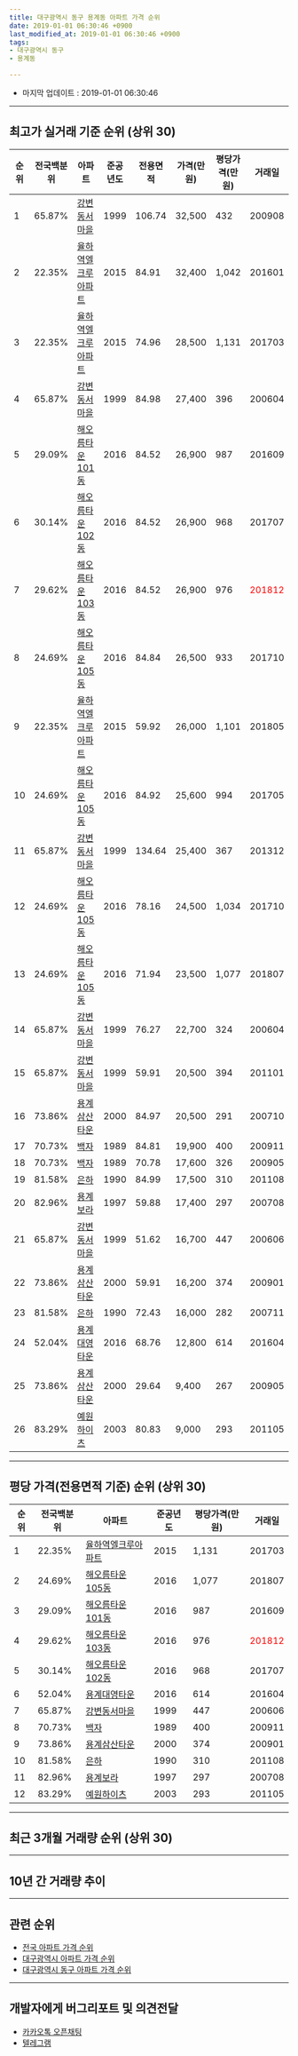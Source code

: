 ```yaml
---
title: 대구광역시 동구 용계동 아파트 가격 순위
date: 2019-01-01 06:30:46 +0900
last_modified_at: 2019-01-01 06:30:46 +0900
tags:
- 대구광역시 동구
- 용계동

---
```


* 마지막 업데이트 : 2019-01-01 06:30:46

---

## 최고가 실거래 기준 순위 (상위 30)


|순위|전국백분위|아파트|준공년도|전용면적|가격(만원)|평당가격(만원)|거래일|
|---|---|---|---|---|---|---|---|
|1|65.87%|[강변동서마을](https://search.naver.com/search.naver?query=%EB%8C%80%EA%B5%AC%EA%B4%91%EC%97%AD%EC%8B%9C+%EB%8F%99%EA%B5%AC+%EC%9A%A9%EA%B3%84%EB%8F%99+%EA%B0%95%EB%B3%80%EB%8F%99%EC%84%9C%EB%A7%88%EC%9D%84)|1999|106.74|32,500|432|200908|
|2|22.35%|[율하역엘크루아파트](https://search.naver.com/search.naver?query=%EB%8C%80%EA%B5%AC%EA%B4%91%EC%97%AD%EC%8B%9C+%EB%8F%99%EA%B5%AC+%EC%9A%A9%EA%B3%84%EB%8F%99+%EC%9C%A8%ED%95%98%EC%97%AD%EC%97%98%ED%81%AC%EB%A3%A8%EC%95%84%ED%8C%8C%ED%8A%B8)|2015|84.91|32,400|1,042|201601|
|3|22.35%|[율하역엘크루아파트](https://search.naver.com/search.naver?query=%EB%8C%80%EA%B5%AC%EA%B4%91%EC%97%AD%EC%8B%9C+%EB%8F%99%EA%B5%AC+%EC%9A%A9%EA%B3%84%EB%8F%99+%EC%9C%A8%ED%95%98%EC%97%AD%EC%97%98%ED%81%AC%EB%A3%A8%EC%95%84%ED%8C%8C%ED%8A%B8)|2015|74.96|28,500|1,131|201703|
|4|65.87%|[강변동서마을](https://search.naver.com/search.naver?query=%EB%8C%80%EA%B5%AC%EA%B4%91%EC%97%AD%EC%8B%9C+%EB%8F%99%EA%B5%AC+%EC%9A%A9%EA%B3%84%EB%8F%99+%EA%B0%95%EB%B3%80%EB%8F%99%EC%84%9C%EB%A7%88%EC%9D%84)|1999|84.98|27,400|396|200604|
|5|29.09%|[해오름타운 101동](https://search.naver.com/search.naver?query=%EB%8C%80%EA%B5%AC%EA%B4%91%EC%97%AD%EC%8B%9C+%EB%8F%99%EA%B5%AC+%EC%9A%A9%EA%B3%84%EB%8F%99+%ED%95%B4%EC%98%A4%EB%A6%84%ED%83%80%EC%9A%B4+101%EB%8F%99)|2016|84.52|26,900|987|201609|
|6|30.14%|[해오름타운 102동](https://search.naver.com/search.naver?query=%EB%8C%80%EA%B5%AC%EA%B4%91%EC%97%AD%EC%8B%9C+%EB%8F%99%EA%B5%AC+%EC%9A%A9%EA%B3%84%EB%8F%99+%ED%95%B4%EC%98%A4%EB%A6%84%ED%83%80%EC%9A%B4+102%EB%8F%99)|2016|84.52|26,900|968|201707|
|7|29.62%|[해오름타운 103동](https://search.naver.com/search.naver?query=%EB%8C%80%EA%B5%AC%EA%B4%91%EC%97%AD%EC%8B%9C+%EB%8F%99%EA%B5%AC+%EC%9A%A9%EA%B3%84%EB%8F%99+%ED%95%B4%EC%98%A4%EB%A6%84%ED%83%80%EC%9A%B4+103%EB%8F%99)|2016|84.52|26,900|976|<span style="color:red">201812</span>|
|8|24.69%|[해오름타운 105동](https://search.naver.com/search.naver?query=%EB%8C%80%EA%B5%AC%EA%B4%91%EC%97%AD%EC%8B%9C+%EB%8F%99%EA%B5%AC+%EC%9A%A9%EA%B3%84%EB%8F%99+%ED%95%B4%EC%98%A4%EB%A6%84%ED%83%80%EC%9A%B4+105%EB%8F%99)|2016|84.84|26,500|933|201710|
|9|22.35%|[율하역엘크루아파트](https://search.naver.com/search.naver?query=%EB%8C%80%EA%B5%AC%EA%B4%91%EC%97%AD%EC%8B%9C+%EB%8F%99%EA%B5%AC+%EC%9A%A9%EA%B3%84%EB%8F%99+%EC%9C%A8%ED%95%98%EC%97%AD%EC%97%98%ED%81%AC%EB%A3%A8%EC%95%84%ED%8C%8C%ED%8A%B8)|2015|59.92|26,000|1,101|201805|
|10|24.69%|[해오름타운 105동](https://search.naver.com/search.naver?query=%EB%8C%80%EA%B5%AC%EA%B4%91%EC%97%AD%EC%8B%9C+%EB%8F%99%EA%B5%AC+%EC%9A%A9%EA%B3%84%EB%8F%99+%ED%95%B4%EC%98%A4%EB%A6%84%ED%83%80%EC%9A%B4+105%EB%8F%99)|2016|84.92|25,600|994|201705|
|11|65.87%|[강변동서마을](https://search.naver.com/search.naver?query=%EB%8C%80%EA%B5%AC%EA%B4%91%EC%97%AD%EC%8B%9C+%EB%8F%99%EA%B5%AC+%EC%9A%A9%EA%B3%84%EB%8F%99+%EA%B0%95%EB%B3%80%EB%8F%99%EC%84%9C%EB%A7%88%EC%9D%84)|1999|134.64|25,400|367|201312|
|12|24.69%|[해오름타운 105동](https://search.naver.com/search.naver?query=%EB%8C%80%EA%B5%AC%EA%B4%91%EC%97%AD%EC%8B%9C+%EB%8F%99%EA%B5%AC+%EC%9A%A9%EA%B3%84%EB%8F%99+%ED%95%B4%EC%98%A4%EB%A6%84%ED%83%80%EC%9A%B4+105%EB%8F%99)|2016|78.16|24,500|1,034|201710|
|13|24.69%|[해오름타운 105동](https://search.naver.com/search.naver?query=%EB%8C%80%EA%B5%AC%EA%B4%91%EC%97%AD%EC%8B%9C+%EB%8F%99%EA%B5%AC+%EC%9A%A9%EA%B3%84%EB%8F%99+%ED%95%B4%EC%98%A4%EB%A6%84%ED%83%80%EC%9A%B4+105%EB%8F%99)|2016|71.94|23,500|1,077|201807|
|14|65.87%|[강변동서마을](https://search.naver.com/search.naver?query=%EB%8C%80%EA%B5%AC%EA%B4%91%EC%97%AD%EC%8B%9C+%EB%8F%99%EA%B5%AC+%EC%9A%A9%EA%B3%84%EB%8F%99+%EA%B0%95%EB%B3%80%EB%8F%99%EC%84%9C%EB%A7%88%EC%9D%84)|1999|76.27|22,700|324|200604|
|15|65.87%|[강변동서마을](https://search.naver.com/search.naver?query=%EB%8C%80%EA%B5%AC%EA%B4%91%EC%97%AD%EC%8B%9C+%EB%8F%99%EA%B5%AC+%EC%9A%A9%EA%B3%84%EB%8F%99+%EA%B0%95%EB%B3%80%EB%8F%99%EC%84%9C%EB%A7%88%EC%9D%84)|1999|59.91|20,500|394|201101|
|16|73.86%|[용계삼산타운](https://search.naver.com/search.naver?query=%EB%8C%80%EA%B5%AC%EA%B4%91%EC%97%AD%EC%8B%9C+%EB%8F%99%EA%B5%AC+%EC%9A%A9%EA%B3%84%EB%8F%99+%EC%9A%A9%EA%B3%84%EC%82%BC%EC%82%B0%ED%83%80%EC%9A%B4)|2000|84.97|20,500|291|200710|
|17|70.73%|[백자](https://search.naver.com/search.naver?query=%EB%8C%80%EA%B5%AC%EA%B4%91%EC%97%AD%EC%8B%9C+%EB%8F%99%EA%B5%AC+%EC%9A%A9%EA%B3%84%EB%8F%99+%EB%B0%B1%EC%9E%90)|1989|84.81|19,900|400|200911|
|18|70.73%|[백자](https://search.naver.com/search.naver?query=%EB%8C%80%EA%B5%AC%EA%B4%91%EC%97%AD%EC%8B%9C+%EB%8F%99%EA%B5%AC+%EC%9A%A9%EA%B3%84%EB%8F%99+%EB%B0%B1%EC%9E%90)|1989|70.78|17,600|326|200905|
|19|81.58%|[은하](https://search.naver.com/search.naver?query=%EB%8C%80%EA%B5%AC%EA%B4%91%EC%97%AD%EC%8B%9C+%EB%8F%99%EA%B5%AC+%EC%9A%A9%EA%B3%84%EB%8F%99+%EC%9D%80%ED%95%98)|1990|84.99|17,500|310|201108|
|20|82.96%|[용계보라](https://search.naver.com/search.naver?query=%EB%8C%80%EA%B5%AC%EA%B4%91%EC%97%AD%EC%8B%9C+%EB%8F%99%EA%B5%AC+%EC%9A%A9%EA%B3%84%EB%8F%99+%EC%9A%A9%EA%B3%84%EB%B3%B4%EB%9D%BC)|1997|59.88|17,400|297|200708|
|21|65.87%|[강변동서마을](https://search.naver.com/search.naver?query=%EB%8C%80%EA%B5%AC%EA%B4%91%EC%97%AD%EC%8B%9C+%EB%8F%99%EA%B5%AC+%EC%9A%A9%EA%B3%84%EB%8F%99+%EA%B0%95%EB%B3%80%EB%8F%99%EC%84%9C%EB%A7%88%EC%9D%84)|1999|51.62|16,700|447|200606|
|22|73.86%|[용계삼산타운](https://search.naver.com/search.naver?query=%EB%8C%80%EA%B5%AC%EA%B4%91%EC%97%AD%EC%8B%9C+%EB%8F%99%EA%B5%AC+%EC%9A%A9%EA%B3%84%EB%8F%99+%EC%9A%A9%EA%B3%84%EC%82%BC%EC%82%B0%ED%83%80%EC%9A%B4)|2000|59.91|16,200|374|200901|
|23|81.58%|[은하](https://search.naver.com/search.naver?query=%EB%8C%80%EA%B5%AC%EA%B4%91%EC%97%AD%EC%8B%9C+%EB%8F%99%EA%B5%AC+%EC%9A%A9%EA%B3%84%EB%8F%99+%EC%9D%80%ED%95%98)|1990|72.43|16,000|282|200711|
|24|52.04%|[용계대영타운](https://search.naver.com/search.naver?query=%EB%8C%80%EA%B5%AC%EA%B4%91%EC%97%AD%EC%8B%9C+%EB%8F%99%EA%B5%AC+%EC%9A%A9%EA%B3%84%EB%8F%99+%EC%9A%A9%EA%B3%84%EB%8C%80%EC%98%81%ED%83%80%EC%9A%B4)|2016|68.76|12,800|614|201604|
|25|73.86%|[용계삼산타운](https://search.naver.com/search.naver?query=%EB%8C%80%EA%B5%AC%EA%B4%91%EC%97%AD%EC%8B%9C+%EB%8F%99%EA%B5%AC+%EC%9A%A9%EA%B3%84%EB%8F%99+%EC%9A%A9%EA%B3%84%EC%82%BC%EC%82%B0%ED%83%80%EC%9A%B4)|2000|29.64|9,400|267|200905|
|26|83.29%|[예원하이츠](https://search.naver.com/search.naver?query=%EB%8C%80%EA%B5%AC%EA%B4%91%EC%97%AD%EC%8B%9C+%EB%8F%99%EA%B5%AC+%EC%9A%A9%EA%B3%84%EB%8F%99+%EC%98%88%EC%9B%90%ED%95%98%EC%9D%B4%EC%B8%A0)|2003|80.83|9,000|293|201105|


---

## 평당 가격(전용면적 기준) 순위 (상위 30)


|순위|전국백분위|아파트|준공년도|평당가격(만원)|거래일|
|---|---|---|---|---|---|
|1|22.35%|[율하역엘크루아파트](https://search.naver.com/search.naver?query=%EB%8C%80%EA%B5%AC%EA%B4%91%EC%97%AD%EC%8B%9C+%EB%8F%99%EA%B5%AC+%EC%9A%A9%EA%B3%84%EB%8F%99+%EC%9C%A8%ED%95%98%EC%97%AD%EC%97%98%ED%81%AC%EB%A3%A8%EC%95%84%ED%8C%8C%ED%8A%B8)|2015|1,131|201703|
|2|24.69%|[해오름타운 105동](https://search.naver.com/search.naver?query=%EB%8C%80%EA%B5%AC%EA%B4%91%EC%97%AD%EC%8B%9C+%EB%8F%99%EA%B5%AC+%EC%9A%A9%EA%B3%84%EB%8F%99+%ED%95%B4%EC%98%A4%EB%A6%84%ED%83%80%EC%9A%B4+105%EB%8F%99)|2016|1,077|201807|
|3|29.09%|[해오름타운 101동](https://search.naver.com/search.naver?query=%EB%8C%80%EA%B5%AC%EA%B4%91%EC%97%AD%EC%8B%9C+%EB%8F%99%EA%B5%AC+%EC%9A%A9%EA%B3%84%EB%8F%99+%ED%95%B4%EC%98%A4%EB%A6%84%ED%83%80%EC%9A%B4+101%EB%8F%99)|2016|987|201609|
|4|29.62%|[해오름타운 103동](https://search.naver.com/search.naver?query=%EB%8C%80%EA%B5%AC%EA%B4%91%EC%97%AD%EC%8B%9C+%EB%8F%99%EA%B5%AC+%EC%9A%A9%EA%B3%84%EB%8F%99+%ED%95%B4%EC%98%A4%EB%A6%84%ED%83%80%EC%9A%B4+103%EB%8F%99)|2016|976|<span style="color:red">201812</span>|
|5|30.14%|[해오름타운 102동](https://search.naver.com/search.naver?query=%EB%8C%80%EA%B5%AC%EA%B4%91%EC%97%AD%EC%8B%9C+%EB%8F%99%EA%B5%AC+%EC%9A%A9%EA%B3%84%EB%8F%99+%ED%95%B4%EC%98%A4%EB%A6%84%ED%83%80%EC%9A%B4+102%EB%8F%99)|2016|968|201707|
|6|52.04%|[용계대영타운](https://search.naver.com/search.naver?query=%EB%8C%80%EA%B5%AC%EA%B4%91%EC%97%AD%EC%8B%9C+%EB%8F%99%EA%B5%AC+%EC%9A%A9%EA%B3%84%EB%8F%99+%EC%9A%A9%EA%B3%84%EB%8C%80%EC%98%81%ED%83%80%EC%9A%B4)|2016|614|201604|
|7|65.87%|[강변동서마을](https://search.naver.com/search.naver?query=%EB%8C%80%EA%B5%AC%EA%B4%91%EC%97%AD%EC%8B%9C+%EB%8F%99%EA%B5%AC+%EC%9A%A9%EA%B3%84%EB%8F%99+%EA%B0%95%EB%B3%80%EB%8F%99%EC%84%9C%EB%A7%88%EC%9D%84)|1999|447|200606|
|8|70.73%|[백자](https://search.naver.com/search.naver?query=%EB%8C%80%EA%B5%AC%EA%B4%91%EC%97%AD%EC%8B%9C+%EB%8F%99%EA%B5%AC+%EC%9A%A9%EA%B3%84%EB%8F%99+%EB%B0%B1%EC%9E%90)|1989|400|200911|
|9|73.86%|[용계삼산타운](https://search.naver.com/search.naver?query=%EB%8C%80%EA%B5%AC%EA%B4%91%EC%97%AD%EC%8B%9C+%EB%8F%99%EA%B5%AC+%EC%9A%A9%EA%B3%84%EB%8F%99+%EC%9A%A9%EA%B3%84%EC%82%BC%EC%82%B0%ED%83%80%EC%9A%B4)|2000|374|200901|
|10|81.58%|[은하](https://search.naver.com/search.naver?query=%EB%8C%80%EA%B5%AC%EA%B4%91%EC%97%AD%EC%8B%9C+%EB%8F%99%EA%B5%AC+%EC%9A%A9%EA%B3%84%EB%8F%99+%EC%9D%80%ED%95%98)|1990|310|201108|
|11|82.96%|[용계보라](https://search.naver.com/search.naver?query=%EB%8C%80%EA%B5%AC%EA%B4%91%EC%97%AD%EC%8B%9C+%EB%8F%99%EA%B5%AC+%EC%9A%A9%EA%B3%84%EB%8F%99+%EC%9A%A9%EA%B3%84%EB%B3%B4%EB%9D%BC)|1997|297|200708|
|12|83.29%|[예원하이츠](https://search.naver.com/search.naver?query=%EB%8C%80%EA%B5%AC%EA%B4%91%EC%97%AD%EC%8B%9C+%EB%8F%99%EA%B5%AC+%EC%9A%A9%EA%B3%84%EB%8F%99+%EC%98%88%EC%9B%90%ED%95%98%EC%9D%B4%EC%B8%A0)|2003|293|201105|


---

## 최근 3개월 거래량 순위 (상위 30)


<div style="width:100%;">
    <canvas id="deal_count_ranking" height="250"></canvas>
</div>


<script>
new Chart(document.getElementById("deal_count_ranking"), {
    type: 'horizontalBar',
    data: {
        labels: ['강변동서마을', '율하역엘크루아파트', '백자', '해오름타운 103동', '은하'],
        datasets: [{
            label: '실거래 수',
            data: [5, 5, 3, 3, 1],
            borderColor: "rgba(255, 0, 128, 1)",
            backgroundColor: "rgba(255, 0, 128, 0.5)",
            fill: false,
        }]
    },
    options: {
        responsive: true,
        title: {
            display: true,
            text: '최근 3개월 거래량 순위'
        },
        tooltips: {
            mode: 'index',
            intersect: false,
            callbacks: {
                title: function(tooltipItems, data) {
                    return "실거래 수:";
                },
                label: function(tooltipItem, data) {
                    return data.labels[tooltipItem.index] + ": " + tooltipItem.xLabel;
                }
            }
        },
        hover: {
            mode: 'nearest',
            intersect: true
        },
        scales: {
            xAxes: [{
                display: true,
                scaleLabel: {
                    display: true,
                    labelString: '실거래 수'
                },
                ticks: {
                    suggestedMin: 0,
                }
            }],
            yAxes: [{
                display: true,
                ticks: {
                    autoSkip: false,
                    callback: function(value, index, values) {
                        if (value.length > 15)
                            return value.substr(0, 13) + "...";
                        else
                            return value;
                    }
                },
                scaleLabel: {
                    display: false,
                }
            }]
        }
    }
});

</script>


---

## 10년 간 거래량 추이


<div style="width:100%;">
    <canvas id="deal_progress" height="250"></canvas>
</div>

<script>
new Chart(document.getElementById("deal_progress"), {
    type: 'line',
    data: {
        labels: ['200901','200902','200903','200904','200905','200906','200907','200908','200909','200910','200911','200912','201001','201002','201003','201004','201005','201006','201007','201008','201009','201010','201011','201012','201101','201102','201103','201104','201105','201106','201107','201108','201109','201110','201111','201112','201201','201202','201203','201204','201205','201206','201207','201208','201209','201210','201211','201212','201301','201302','201303','201304','201305','201306','201307','201308','201309','201310','201311','201312','201401','201402','201403','201404','201405','201406','201407','201408','201409','201410','201411','201412','201501','201502','201503','201504','201505','201506','201507','201508','201509','201510','201511','201512','201601','201602','201603','201604','201605','201606','201607','201608','201609','201610','201611','201612','201701','201702','201703','201704','201705','201706','201707','201708','201709','201710','201711','201712','201801','201802','201803','201804','201805','201806','201807','201808','201809','201810','201811','201812','201901'],
        datasets: [{
            label: '실거래 수',
            pointRadius: 1,
            data: [2, 3, 3, 2, 5, 3, 5, 5, 3, 7, 4, 2, 5, 9, 4, 3, 6, 1, 3, 5, 4, 10, 7, 7, 12, 12, 9, 16, 11, 8, 7, 8, 7, 12, 10, 7, 8, 9, 12, 5, 15, 4, 6, 5, 7, 11, 17, 2, 5, 8, 14, 7, 10, 10, 7, 9, 4, 10, 6, 8, 8, 9, 4, 12, 8, 6, 5, 6, 11, 3, 10, 4, 4, 9, 5, 9, 6, 8, 4, 2, 4, 8, 4, 3, 4, 0, 0, 1, 1, 1, 10, 5, 8, 9, 3, 2, 5, 8, 7, 6, 11, 7, 16, 8, 3, 15, 8, 7, 10, 11, 8, 10, 9, 10, 10, 13, 8, 17, 11, 6, 0],
            borderColor: "rgba(255, 201, 14, 1)",
            backgroundColor: "rgba(255, 201, 14, 0.5)",
            fill: true,
        }]
    },
    options: {
        responsive: true,
        title: {
            display: true,
            text: '10년간 거래량 추이'
        },
        tooltips: {
            mode: 'index',
            intersect: false,
        },
        hover: {
            mode: 'nearest',
            intersect: true
        },
        scales: {
            xAxes: [{
                display: true,
                scaleLabel: {
                    display: true,
                    labelString: '년/월'
                }
            }],
            yAxes: [{
                display: true,
                ticks: {
                    suggestedMin: 0,
                },
                scaleLabel: {
                    display: true,
                    labelString: '실거래 수'
                }
            }]
        }
    }
});

</script>


---

## 관련 순위

- [전국 아파트 가격 순위](https://inasie.github.io/apt-ranking/전국)
- [대구광역시 아파트 가격 순위](https://inasie.github.io/apt-ranking/대구광역시)
- [대구광역시 동구 아파트 가격 순위](https://inasie.github.io/apt-ranking/대구광역시-동구)


---

## 개발자에게 버그리포트 및 의견전달

- [카카오톡 오픈채팅](https://open.kakao.com/o/gLJUAP4)
- [텔레그램](https://t.me/inasie)

